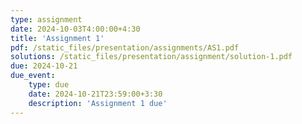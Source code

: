 ```yaml
---
type: assignment
date: 2024-10-03T4:00:00+4:30
title: 'Assignment 1'
pdf: /static_files/presentation/assignments/AS1.pdf
solutions: /static_files/presentation/assignment/solution-1.pdf
due: 2024-10-21
due_event: 
    type: due
    date: 2024-10-21T23:59:00+3:30
    description: 'Assignment 1 due'
---
```

